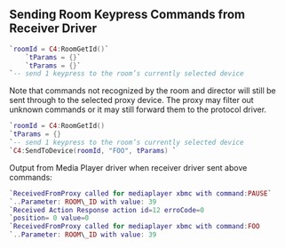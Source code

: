## Sending Room Keypress Commands from Receiver Driver


```lua
`roomId = C4:RoomGetId()`
	`tParams = {}`
	`tParams = {}`
`-- send 1 keypress to the room’s currently selected device
```

Note that commands not recognized by the room and director will still be sent through to the selected proxy device. The proxy may filter out unknown commands or it may still forward them to the protocol driver.

```lua
`roomId = C4:RoomGetId()
`tParams = {}
`-- send 1 keypress to the room’s currently selected device
`C4:SendToDevice(roomId, "FOO", tParams) `
```

Output from Media Player driver when receiver driver sent above commands:

```lua
`ReceivedFromProxy called for mediaplayer xbmc with command:PAUSE`
`..Parameter: ROOM\_ID with value: 39
`Received Action Response action id=12 erroCode=0
`position= 0 value=0
`ReceivedFromProxy called for mediaplayer xbmc with command:FOO
`..Parameter: ROOM\_ID with value: 39
```
